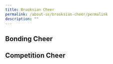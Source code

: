 ```yaml
---
title: Brooksian Cheer
permalink: /about-us/brooksian-cheer/permalink
description: ""
---
```

Bonding Cheer
-------------

Competition Cheer
-----------------